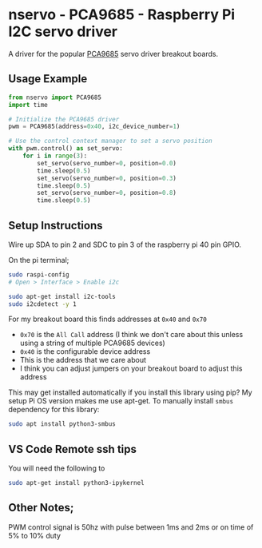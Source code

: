 # nservo - PCA9685 - Raspberry Pi I2C servo driver

A driver for the popular
[PCA9685](https://cdn-shop.adafruit.com/datasheets/PCA9685.pdf) servo driver
breakout boards.

## Usage Example

```python
from nservo import PCA9685
import time

# Initialize the PCA9685 driver
pwm = PCA9685(address=0x40, i2c_device_number=1)

# Use the control context manager to set a servo position
with pwm.control() as set_servo:
    for i in range(3):
        set_servo(servo_number=0, position=0.0)
        time.sleep(0.5)
        set_servo(servo_number=0, position=0.3)
        time.sleep(0.5)
        set_servo(servo_number=0, position=0.8)
        time.sleep(0.5)
```

## Setup Instructions

Wire up SDA to pin 2 and SDC to pin 3 of the raspberry pi 40 pin GPIO.

On the pi terminal;

```bash
sudo raspi-config
# Open > Interface > Enable i2c
```

```bash
sudo apt-get install i2c-tools
sudo i2cdetect -y 1
```
For my breakout board this finds addresses at `0x40` and `0x70`

- `0x70` is the `All Call` address (I think we don't care about this unless
  using a string of multiple PCA9685 devices)
- `0x40` is the configurable device address
 - This is the address that we care about 
 - I think you can adjust jumpers on your breakout board to adjust this address


This may get installed automatically if you install this library using pip? My
setup Pi OS version makes me use apt-get. To manually install `smbus` dependency
for this library:

```bash
sudo apt install python3-smbus
```

## VS Code Remote ssh tips

You will need the following to 

```bash
sudo apt-get install python3-ipykernel
```

## Other Notes;

PWM control signal is 50hz with pulse between 1ms and 2ms
or on time of 5% to 10% duty